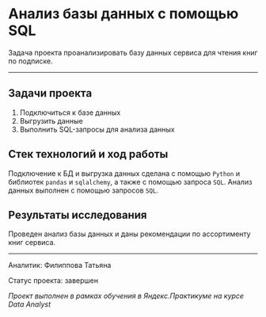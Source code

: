 # Анализ базы данных с помощью SQL
Задача проекта проанализировать базу данных сервиса для чтения книг по подписке.  
___
## Задачи проекта  
1. Подключиться к базе данных
2. Выгрузить данные
3. Выполнить SQL-запросы для анализа данных

## Стек технологий и ход работы
Подключение к БД и выгрузка данных сделана с помощью `Python` и библиотек `pandas` и `sqlalchemy`, а также с помощью запроса `SQL`. Анализ данных выполнен с помощью запросов `SQL`.

## Результаты исследования 
Проведен анализ базы данных и даны рекомендации по ассортименту книг сервиса.
___
Аналитик: Филиппова Татьяна

Статус проекта: завершен

*Проект выполнен в рамках обучения в Яндекс.Практикуме на курсе Data Analyst*
